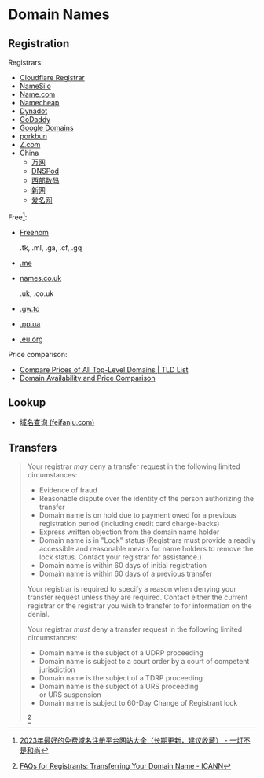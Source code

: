 # Domain Names
## Registration
Registrars:
- [Cloudflare Registrar](https://www.cloudflare.com/products/registrar/)
- [NameSilo](https://www.namesilo.com/)
- [Name.com](https://www.name.com/)
- [Namecheap](https://www.namecheap.com/)
- [Dynadot](https://www.dynadot.com/)
- [GoDaddy](https://www.godaddy.com/)
- [Google Domains](https://domains.google/)
- [porkbun](https://porkbun.com/)
- [Z.com](https://web.z.com/domain/)
- China
  - [万网](https://wanwang.aliyun.com/)
  - [DNSPod](https://www.dnspod.cn/)
  - [西部数码](https://www.west.cn/services/domain/)
  - [新网](https://www.xinnet.com/domain/domain.html)
  - [爱名网](https://www.22.cn/)

Free[^free-iyideng]:
- [Freenom](https://www.freenom.com/)
  
  .tk, .ml, .ga, .cf, .gq
- [.me](https://nc.me/)
- [names.co.uk](https://www.names.co.uk/)
  
  .uk, .co.uk
- [.gw.to](http://gw.to/)
- [.pp.ua](http://pp.ua/)
- [.eu.org](https://nic.eu.org/)

Price comparison:
- [Compare Prices of All Top-Level Domains | TLD List](https://tld-list.com/)
- [Domain Availability and Price Comparison](https://www.domcomp.com/)

## Lookup
- [域名查询 (feifanju.com)](https://lab.feifanju.com/domain-query/)

## Transfers
> Your registrar _may_ deny a transfer request in the following limited circumstances:
> 
> - Evidence of fraud
> - Reasonable dispute over the identity of the person authorizing the transfer
> - Domain name is on hold due to payment owed for a previous registration period (including credit card charge-backs)
> - Express written objection from the domain name holder
> - Domain name is in "Lock" status (Registrars must provide a readily accessible and reasonable means for name holders to remove the lock status. Contact your registrar for assistance.)
> - Domain name is within 60 days of initial registration
> - Domain name is within 60 days of a previous transfer
> 
> Your registrar is required to specify a reason when denying your transfer request unless they are required. Contact either the current registrar or the registrar you wish to transfer to for information on the denial.
> 
> Your registrar _must_ deny a transfer request in the following limited circumstances:
> 
> - Domain name is the subject of a UDRP proceeding
> - Domain name is subject to a court order by a court of competent jurisdiction
> - Domain name is the subject of a TDRP proceeding
> - Domain name is the subject of a URS proceeding or URS suspension
> - Domain name is subject to 60-Day Change of Registrant lock
> 
> [^icann-faq]


[^free-iyideng]: [2023年最好的免费域名注册平台网站大全（长期更新，建议收藏） - 一灯不是和尚](https://iyideng.net/welfare/best-free-domain-name-registration-platform.html)
[^icann-faq]: [FAQs for Registrants: Transferring Your Domain Name - ICANN](https://www.icann.org/resources/pages/name-holder-faqs-2017-10-10-en)